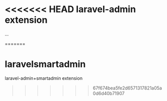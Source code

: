 <<<<<<< HEAD
laravel-admin extension
======

...

=======
# laravelsmartadmin
laravel-admin+smartadmin extension
>>>>>>> 67f674bea5fe2d6571317821a05a0d6d40b71907

